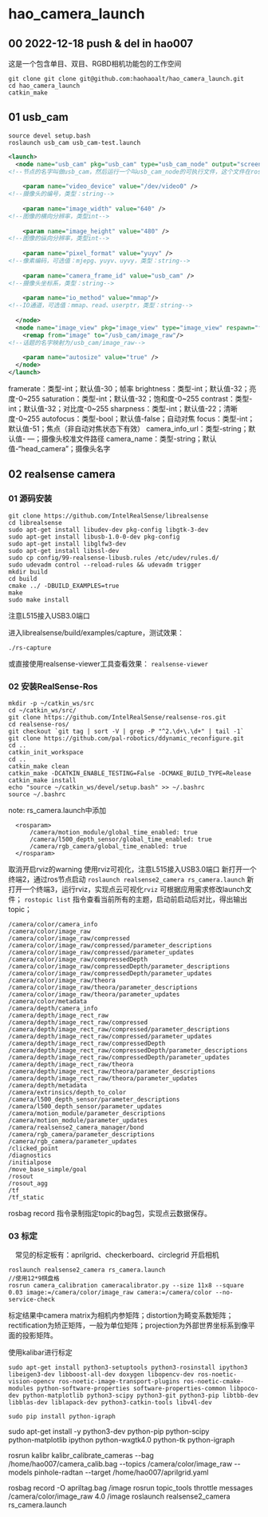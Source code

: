 <!--
 * @Author: zhanghao
 * @Date: 2022-11-29 20:04:36
 * @LastEditTime: 2022-12-18 18:05:20
 * @FilePath: /hao_camera_launch/README.md
 * @Description: 
-->
# hao_camera_launch
## 00 2022-12-18 push & del in hao007
这是一个包含单目、双目、RGBD相机功能包的工作空间
```
git clone git clone git@github.com:haohaoalt/hao_camera_launch.git
cd hao_camera_launch 
catkin_make
```
## 01 usb_cam

```
source devel setup.bash
roslaunch usb_cam usb_cam-test.launch
```
```xml
<launch>
  <node name="usb_cam" pkg="usb_cam" type="usb_cam_node" output="screen" >
<!--节点的名字叫做usb_cam，然后运行一个叫usb_cam_node的可执行文件，这个文件在ros的lib里面，找不到源码文件，只有这个包装好可执行文件-->
 
    <param name="video_device" value="/dev/video0" />
<!--摄像头的编号，类型：string-->
 
    <param name="image_width" value="640" />
<!--图像的横向分辨率，类型int-->
 
    <param name="image_height" value="480" />
<!--图像的纵向分辨率，类型int-->
 
    <param name="pixel_format" value="yuyv" />
<!--像素编码，可选值：mjepg、yuyv、uyvy，类型：string-->    
 
    <param name="camera_frame_id" value="usb_cam" />
<!--摄像头坐标系，类型：string-->
 
    <param name="io_method" value="mmap"/>
<!--IO通道，可选值：mmap、read、userptr，类型：string-->
 
  </node>
  <node name="image_view" pkg="image_view" type="image_view" respawn="false" output="screen">
    <remap from="image" to="/usb_cam/image_raw"/>
<!--话题的名字映射为/usb_cam/image_raw-->
 
    <param name="autosize" value="true" />
  </node>
</launch>
```
framerate：类型-int；默认值-30；帧率
brightness：类型-int；默认值-32；亮度-0~255
saturation：类型-int；默认值-32；饱和度-0~255
contrast：类型-int；默认值-32；对比度-0~255
sharpness：类型-int；默认值-22；清晰度-0~255
autofocus：类型-bool；默认值-false；自动对焦
focus：类型-int；默认值-51；焦点（非自动对焦状态下有效）
camera_info_url：类型-string；默认值- —；摄像头校准文件路径
camera_name：类型-string；默认值-“head_camera”；摄像头名字

## 02 realsense camera

### 01 源码安装

```
git clone https://github.com/IntelRealSense/librealsense
cd librealsense
sudo apt-get install libudev-dev pkg-config libgtk-3-dev
sudo apt-get install libusb-1.0-0-dev pkg-config
sudo apt-get install libglfw3-dev
sudo apt-get install libssl-dev
sudo cp config/99-realsense-libusb.rules /etc/udev/rules.d/
sudo udevadm control --reload-rules && udevadm trigger 
mkdir build
cd build
cmake ../ -DBUILD_EXAMPLES=true
make
sudo make install
```

注意L515接入USB3.0端口

进入librealsense/build/examples/capture，测试效果：

`./rs-capture` 

或直接使用realsense-viewer工具查看效果：
`realsense-viewer`


### 02 安装RealSense-Ros

```
mkdir -p ~/catkin_ws/src
cd ~/catkin_ws/src/
git clone https://github.com/IntelRealSense/realsense-ros.git
cd realsense-ros/
git checkout `git tag | sort -V | grep -P "^2.\d+\.\d+" | tail -1`
git clone https://github.com/pal-robotics/ddynamic_reconfigure.git
cd ..
catkin_init_workspace
cd ..
catkin_make clean
catkin_make -DCATKIN_ENABLE_TESTING=False -DCMAKE_BUILD_TYPE=Release
catkin_make install
echo "source ~/catkin_ws/devel/setup.bash" >> ~/.bashrc
source ~/.bashrc
```

note:
rs_camera.launch中添加

```
  <rosparam>
      /camera/motion_module/global_time_enabled: true
      /camera/l500_depth_sensor/global_time_enabled: true
      /camera/rgb_camera/global_time_enabled: true
  </rosparam>
```

取消开启rviz的warning
使用rviz可视化，注意L515接入USB3.0端口
新打开一个终端2，通过ros节点启动
`roslaunch realsense2_camera rs_camera.launch`
新打开一个终端3，运行rviz，实现点云可视化`rviz`
可根据应用需求修改launch文件；
`rostopic list` 指令查看当前所有的主题，启动前启动后对比，得出输出topic；

```
/camera/color/camera_info
/camera/color/image_raw
/camera/color/image_raw/compressed
/camera/color/image_raw/compressed/parameter_descriptions
/camera/color/image_raw/compressed/parameter_updates
/camera/color/image_raw/compressedDepth
/camera/color/image_raw/compressedDepth/parameter_descriptions
/camera/color/image_raw/compressedDepth/parameter_updates
/camera/color/image_raw/theora
/camera/color/image_raw/theora/parameter_descriptions
/camera/color/image_raw/theora/parameter_updates
/camera/color/metadata
/camera/depth/camera_info
/camera/depth/image_rect_raw
/camera/depth/image_rect_raw/compressed
/camera/depth/image_rect_raw/compressed/parameter_descriptions
/camera/depth/image_rect_raw/compressed/parameter_updates
/camera/depth/image_rect_raw/compressedDepth
/camera/depth/image_rect_raw/compressedDepth/parameter_descriptions
/camera/depth/image_rect_raw/compressedDepth/parameter_updates
/camera/depth/image_rect_raw/theora
/camera/depth/image_rect_raw/theora/parameter_descriptions
/camera/depth/image_rect_raw/theora/parameter_updates
/camera/depth/metadata
/camera/extrinsics/depth_to_color
/camera/l500_depth_sensor/parameter_descriptions
/camera/l500_depth_sensor/parameter_updates
/camera/motion_module/parameter_descriptions
/camera/motion_module/parameter_updates
/camera/realsense2_camera_manager/bond
/camera/rgb_camera/parameter_descriptions
/camera/rgb_camera/parameter_updates
/clicked_point
/diagnostics
/initialpose
/move_base_simple/goal
/rosout
/rosout_agg
/tf
/tf_static
```

rosbag record 指令录制指定topic的bag包，实现点云数据保存。

### 03 标定

 常见的标定板有：aprilgrid、checkerboard、circlegrid
开启相机

```
roslaunch realsense2_camera rs_camera.launch
//使用12*9棋盘格
rosrun camera_calibration cameracalibrator.py --size 11x8 --square 0.03 image:=/camera/color/image_raw camera:=/camera/color --no-service-check

```


标定结果中camera matrix为相机内参矩阵；distortion为畸变系数矩阵；rectification为矫正矩阵，一般为单位矩阵；projection为外部世界坐标系到像平面的投影矩阵。

使用kalibar进行标定

```
sudo apt-get install python3-setuptools python3-rosinstall ipython3  libeigen3-dev libboost-all-dev doxygen libopencv-dev ros-noetic-vision-opencv ros-noetic-image-transport-plugins ros-noetic-cmake-modules python-software-properties software-properties-common libpoco-dev python-matplotlib python3-scipy python3-git python3-pip libtbb-dev libblas-dev liblapack-dev python3-catkin-tools libv4l-dev 

sudo pip install python-igraph
```

sudo apt-get install -y python3-dev python-pip python-scipy \
    python-matplotlib ipython python-wxgtk4.0 python-tk python-igraph


rosrun kalibr kalibr_calibrate_cameras --bag /home/hao007/camera_calib.bag --topics /camera/color/image_raw --models pinhole-radtan --target /home/hao007/aprilgrid.yaml

 rosbag record -O apriltag.bag /image
rosrun topic_tools throttle messages /camera/color/image_raw 4.0 /image
roslaunch realsense2_camera rs_camera.launch